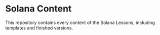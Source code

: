 # Solana Content

This repository contains every content of the Solana Lessons, including templates and finished versions.
